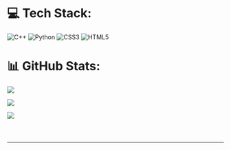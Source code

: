 # 💻 Tech Stack:
 

![C++](https://img.shields.io/badge/c++-%2300599C.svg?style=flat&logo=c%2B%2B&logoColor=white) ![Python](https://img.shields.io/badge/python-3670A0?style=flat&logo=python&logoColor=ffdd54) ![CSS3](https://img.shields.io/badge/css3-%231572B6.svg?style=flat&logo=css3&logoColor=white) ![HTML5](https://img.shields.io/badge/html5-%23E34F26.svg?style=flat&logo=html5&logoColor=white)
 
# 📊 GitHub Stats:
 
![](https://github-readme-stats.vercel.app/api?username=FlexTapeDev&theme=tokyonight&hide_border=false&include_all_commits=false&count_private=false)<br/>
 
![](https://github-readme-streak-stats.herokuapp.com/?user=FlexTapeDev&theme=tokyonight&hide_border=false)<br/>


![](https://github-readme-stats.vercel.app/api/top-langs/?username=FlexTapeDev&theme=github_dark&hide_border=true&include_all_commits=true&count_private=true&layout=compact)

<br clear="both">

###
---
